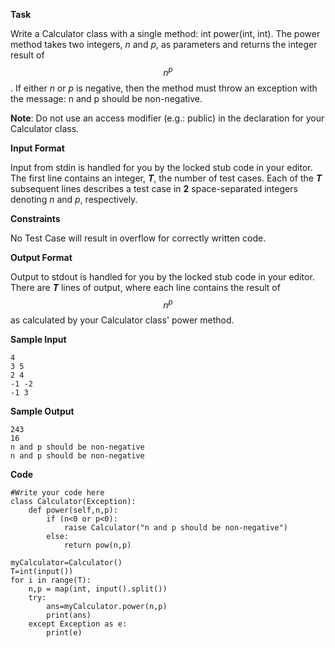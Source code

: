 **Task**

Write a Calculator class with a single method: int power(int, int). The power method takes two integers, *n* and *p*, as parameters and returns the integer result of $$n^{p}$$ . If either *n* or *p* is negative, then the method must throw an exception with the message: n and p should be non-negative.

**Note**: Do not use an access modifier (e.g.: public) in the declaration for your Calculator class.

**Input Format**

Input from stdin is handled for you by the locked stub code in your editor. The first line contains an integer, ***T***, the number of test cases. Each of the ***T*** subsequent lines describes a test case in **2** space-separated integers denoting *n* and *p*, respectively.

**Constraints**

No Test Case will result in overflow for correctly written code.

**Output Format**

Output to stdout is handled for you by the locked stub code in your editor. There are ***T*** lines of output, where each line contains the result of $$n^{p}$$ as calculated by your Calculator class' power method.

**Sample Input**

```
4
3 5
2 4
-1 -2
-1 3
```

**Sample Output**

```
243
16
n and p should be non-negative
n and p should be non-negative
```

**Code**

```
#Write your code here
class Calculator(Exception):
    def power(self,n,p):
        if (n<0 or p<0):
            raise Calculator("n and p should be non-negative")
        else:
            return pow(n,p)

myCalculator=Calculator()
T=int(input())
for i in range(T):
    n,p = map(int, input().split())
    try:
        ans=myCalculator.power(n,p)
        print(ans)
    except Exception as e:
        print(e)  
```

